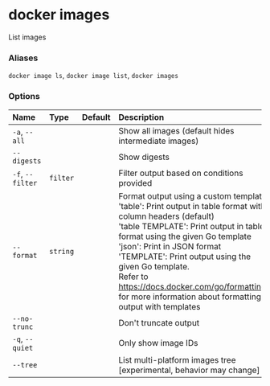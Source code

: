 # docker images

<!---MARKER_GEN_START-->
List images

### Aliases

`docker image ls`, `docker image list`, `docker images`

### Options

| Name             | Type     | Default | Description                                                                                                                                                                                                                                                                                                                                                                                                                          |
|:-----------------|:---------|:--------|:-------------------------------------------------------------------------------------------------------------------------------------------------------------------------------------------------------------------------------------------------------------------------------------------------------------------------------------------------------------------------------------------------------------------------------------|
| `-a`, `--all`    |          |         | Show all images (default hides intermediate images)                                                                                                                                                                                                                                                                                                                                                                                  |
| `--digests`      |          |         | Show digests                                                                                                                                                                                                                                                                                                                                                                                                                         |
| `-f`, `--filter` | `filter` |         | Filter output based on conditions provided                                                                                                                                                                                                                                                                                                                                                                                           |
| `--format`       | `string` |         | Format output using a custom template:<br>'table':            Print output in table format with column headers (default)<br>'table TEMPLATE':   Print output in table format using the given Go template<br>'json':             Print in JSON format<br>'TEMPLATE':         Print output using the given Go template.<br>Refer to https://docs.docker.com/go/formatting/ for more information about formatting output with templates |
| `--no-trunc`     |          |         | Don't truncate output                                                                                                                                                                                                                                                                                                                                                                                                                |
| `-q`, `--quiet`  |          |         | Only show image IDs                                                                                                                                                                                                                                                                                                                                                                                                                  |
| `--tree`         |          |         | List multi-platform images tree [experimental, behavior may change]                                                                                                                                                                                                                                                                                                                                                                  |


<!---MARKER_GEN_END-->

